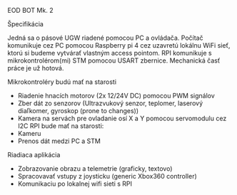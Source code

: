 EOD BOT Mk. 2 

Špecifikácia

Jedná sa o pásové UGW riadené pomocou PC a ovládača. Počítač komunikuje cez PC pomocou Raspberry pi 4 cez uzavretú lokálnu WiFi sieť, ktorú si budeme vytvárať vlastným access pointom. RPI komunikuje s mikrokontrolérom(mi) STM pomocou USART zbernice. Mechanická časť práce je už hotová.

 Mikrokontroléry budú mať na starosti 
-	Riadenie hnacích motorov (2x 12/24V DC) pomocou PWM signálov
-	Zber dát zo senzorov (Ultrazvukový senzor, teplomer, laserový diaľkomer, gyroskop (prone to changes))
-	Kamera na servách pre ovladanie osí X a Y pomocou servomodulu cez I2C
RPI bude mať na starosti:
  -	Kameru
  -	Prenos dát medzi PC a STM

Riadiaca aplikácia
-	Zobrazovanie obrazu a telemetrie (graficky, textovo)
-	Spracovavať vstupy z joysticku (generic Xbox360 controller)
-	Komunikaciu po lokalnej wifi sieti s RPI

